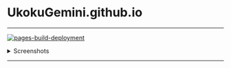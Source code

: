 # UkokuGemini.github.io
***




[![pages-build-deployment](https://github.com/LBJAny/LBJAny.github.io/actions/workflows/pages/pages-build-deployment/badge.svg)](https://github.com/LBJAny/LBJAny.github.io/actions/workflows/pages/pages-build-deployment)

<details><summary>Screenshots</summary>



</details>


***
